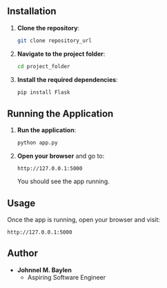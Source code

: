 
## Installation 

1. **Clone the repository**:

    ```bash
    git clone repository_url
    ```

2. **Navigate to the project folder**:

    ```bash
    cd project_folder
    ```

3. **Install the required dependencies**:


    ```bash
    pip install Flask
    ```

## Running the Application

1. **Run the application**:

    ```bash
    python app.py
    ```

2. **Open your browser** and go to:

    ```text
    http://127.0.0.1:5000
    ```

    You should see the app running.

## Usage

Once the app is running, open your browser and visit:

```text
http://127.0.0.1:5000
```

## Author

- **Johnnel M. Baylen**
    - Aspiring Software Engineer